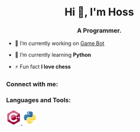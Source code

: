 <h1 align="center">Hi 👋, I'm Hoss</h1>
<h3 align="center">A Programmer.</h3>

- 🔭 I’m currently working on [Game Bot](https://github.com/Htyior/-Music_game-_BOT)

- 🌱 I’m currently learning **Python**

- ⚡ Fun fact **I love chess**

<h3 align="left">Connect with me:</h3>
<p align="left">
</p>

<h3 align="left">Languages and Tools:</h3>
<p align="left"> <a href="https://www.w3schools.com/cpp/" target="_blank" rel="noreferrer"> <img src="https://raw.githubusercontent.com/devicons/devicon/master/icons/cplusplus/cplusplus-original.svg" alt="cplusplus" width="40" height="40"/> </a> <a href="https://www.python.org" target="_blank" rel="noreferrer"> <img src="https://raw.githubusercontent.com/devicons/devicon/master/icons/python/python-original.svg" alt="python" width="40" height="40"/> </a> </p>







